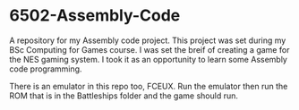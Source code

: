 # 6502-Assembly-Code
A repository for my Assembly code project.
This project was set during my BSc Computing for Games course. I was set the breif of creating a game for the NES gaming system.  I took it as an opportunity to learn some
Assembly code programming. 

There is an emulator in this repo too, FCEUX.
Run the emulator then run the ROM that is in the Battleships folder and the game should run.